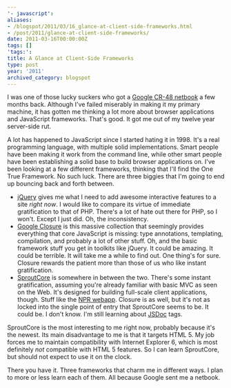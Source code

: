 ```yaml
---
'- javascript':
aliases:
- /blogspot/2011/03/16_glance-at-client-side-frameworks.html
- /post/2011/glance-at-client-side-frameworks/
date: 2011-03-16T00:00:00Z
tags: []
'tags:':
title: A Glance at Client-Side Frameworks
type: post
year: '2011'
archived_category: blogspot
---
```

<p>
I was one of those lucky suckers who got a <a href="http://www.google.com/chromeos/pilot-program-cr48.html">Google CR-48 netbook</a> a few months back. Although I've failed miserably in making it my primary machine, it has gotten me thinking a lot more about browser applications and JavaScript frameworks. That's good. It got me out of my twelve year server-side rut.
</p>
<!-- TEASER_END -->

<p>
A lot has happened to JavaScript since I started hating it in 1998. It's a real programming language, with multiple solid implementations. Smart people have been making it work from the command line, while other smart people have been establishing a solid base to build browser applications on. I've been looking at a few different frameworks, thinking that I'll find the One True Framework. No such luck. There are three biggies that I'm going to end up bouncing back and forth between.
</p>

<ul>
<li><a href="http://jquery.com/">jQuery</a> gives me what I need to add awesome interactive features to a site <i>right now</i>. I would like to compare its virtue of immediate gratification to that of PHP. There's a lot of hate out there for PHP, so I won't. Except I just did. Oh, the inconsistency.</li>
<li><a href="http://code.google.com/closure/">Google Closure</a> is this massive collection that seemingly provides everything that core JavaScript is missing: type annotations, templating, compilation, and probably a lot of other stuff. Oh, and the basic framework stuff you get in toolkits like jQuery. It could be amazing. It could be terrible. It will take me a while to find out. One thing's for sure. Closure rewards the patient more than those of us who like instant gratification.</li>
<li><a href="http://www.sproutcore.com/">SproutCore</a> is somewhere in between the two. There's some instant gratification, assuming you're already familiar with basic MVC as seen on the Web. It's designed for building full-scale client applications, though. Stuff like the <a href="http://www.npr.org/webapp">NPR webapp</a>. Closure is as well, but it's not as locked into the single point of entry that SproutCore seems to be. It could be. I don't know. I'm still learning about <a href="http://code.google.com/p/jsdoc-toolkit/">JSDoc</a> tags.</li>
</ul>
<p>
SproutCore is the most interesting to me right now, probably because it's the newest. Its main disadvantage to me is that it targets HTML 5. My job forces me to maintain compatibility with Internet Explorer 6, which is most definitely <i>not</i> compatible with HTML 5 features. So I can learn SproutCore, but should not expect to use it on the clock.
</p>
<p>
There you have it. Three frameworks that charm me in different ways.&nbsp;I plan to more or less learn each of them. All because Google sent me a netbook.
</p>

